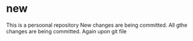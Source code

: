 # new
This is a persoonal repository
New changes are being committed.
All gthe changes are being committed.
Again upon git file
